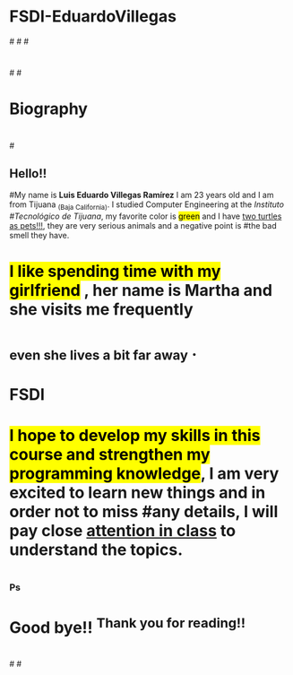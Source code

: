 # FSDI-EduardoVillegas

#<!DOCTYPE html>
#<html lang="en">
#<head>
#    <meta charset="UTF-8">
#    <meta http-equiv="X-UA-Compatible" content="IE=edge">
#    <meta name="viewport" content="width=<device-width>, initial-scale=1.0">
#    <title>Eduardo Villegas</title>
#</head>
#<body>
#    <h1>Biography</h1>
#    <p>
#<h2> Hello!!</h2>
#My name is <b>Luis Eduardo Villegas Ramírez</b> I am 23 years old and I am from Tijuana <sub>(Baja California)</sub>. I studied Computer Engineering at the <i>Instituto #Tecnológico de Tijuana</i>, my favorite color is <mark>green</mark>  and I have <ins>two turtles as pets!!!</ins>, they are very serious animals and a negative point is #the bad smell they have.
#    </p>    
#
#    <mark>I like spending time with my girlfriend</mark> , her name is <b>Martha</b> and she visits me frequently 
#    <sub>even she lives a bit far away</sub> .
#    <p>
#        <h1>FSDI</h1>
#    
#        <mark>I hope to develop my skills in this course and strengthen my programming knowledge</mark>, I am very excited to learn new things and in order not to miss #any details, I will pay close <ins>attention in class</ins> to understand the topics.
#       
#    </p>
#    <p>
#        <h3>Ps</h3>
#        Good bye!! <sup>Thank you for reading!!</sup>
#    </p>
#</body>
#</html>
